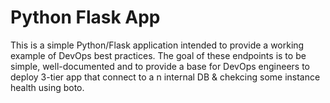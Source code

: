 # Python Flask App

This is a simple Python/Flask application intended to provide a working example of DevOps best practices.
The goal of these endpoints is to be simple, well-documented and to provide a base for DevOps engineers to deploy
3-tier app that connect to a n internal DB & chekcing some instance health using boto.